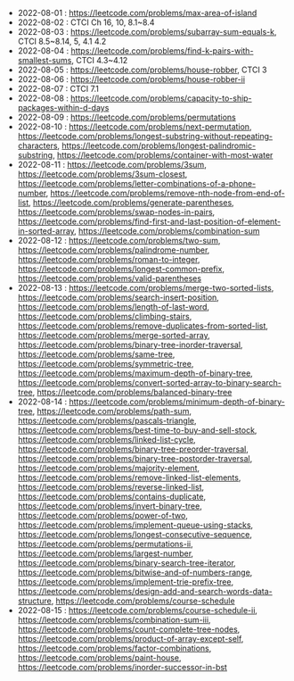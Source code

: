 
* 2022-08-01 : https://leetcode.com/problems/max-area-of-island
* 2022-08-02 : CTCI Ch 16, 10, 8.1~8.4
* 2022-08-03 : https://leetcode.com/problems/subarray-sum-equals-k, CTCI 8.5~8.14, 5, 4.1 4.2
* 2022-08-04 : https://leetcode.com/problems/find-k-pairs-with-smallest-sums, CTCI 4.3~4.12
* 2022-08-05 : https://leetcode.com/problems/house-robber, CTCI 3
* 2022-08-06 : https://leetcode.com/problems/house-robber-ii
* 2022-08-07 : CTCI 7.1
* 2022-08-08 : https://leetcode.com/problems/capacity-to-ship-packages-within-d-days
* 2022-08-09 : https://leetcode.com/problems/permutations
* 2022-08-10 : https://leetcode.com/problems/next-permutation, https://leetcode.com/problems/longest-substring-without-repeating-characters, https://leetcode.com/problems/longest-palindromic-substring, https://leetcode.com/problems/container-with-most-water
* 2022-08-11 : https://leetcode.com/problems/3sum, https://leetcode.com/problems/3sum-closest, https://leetcode.com/problems/letter-combinations-of-a-phone-number, https://leetcode.com/problems/remove-nth-node-from-end-of-list, https://leetcode.com/problems/generate-parentheses, https://leetcode.com/problems/swap-nodes-in-pairs, https://leetcode.com/problems/find-first-and-last-position-of-element-in-sorted-array, https://leetcode.com/problems/combination-sum
* 2022-08-12 : https://leetcode.com/problems/two-sum, https://leetcode.com/problems/palindrome-number, https://leetcode.com/problems/roman-to-integer, https://leetcode.com/problems/longest-common-prefix, https://leetcode.com/problems/valid-parentheses
* 2022-08-13 : https://leetcode.com/problems/merge-two-sorted-lists, https://leetcode.com/problems/search-insert-position, https://leetcode.com/problems/length-of-last-word, https://leetcode.com/problems/climbing-stairs, https://leetcode.com/problems/remove-duplicates-from-sorted-list, https://leetcode.com/problems/merge-sorted-array, https://leetcode.com/problems/binary-tree-inorder-traversal, https://leetcode.com/problems/same-tree, https://leetcode.com/problems/symmetric-tree, https://leetcode.com/problems/maximum-depth-of-binary-tree, https://leetcode.com/problems/convert-sorted-array-to-binary-search-tree, https://leetcode.com/problems/balanced-binary-tree
* 2022-08-14 : https://leetcode.com/problems/minimum-depth-of-binary-tree, https://leetcode.com/problems/path-sum, https://leetcode.com/problems/pascals-triangle, https://leetcode.com/problems/best-time-to-buy-and-sell-stock, https://leetcode.com/problems/linked-list-cycle, https://leetcode.com/problems/binary-tree-preorder-traversal, https://leetcode.com/problems/binary-tree-postorder-traversal, https://leetcode.com/problems/majority-element, https://leetcode.com/problems/remove-linked-list-elements, https://leetcode.com/problems/reverse-linked-list, https://leetcode.com/problems/contains-duplicate, https://leetcode.com/problems/invert-binary-tree, https://leetcode.com/problems/power-of-two, https://leetcode.com/problems/implement-queue-using-stacks, https://leetcode.com/problems/longest-consecutive-sequence, https://leetcode.com/problems/permutations-ii, https://leetcode.com/problems/largest-number, https://leetcode.com/problems/binary-search-tree-iterator, https://leetcode.com/problems/bitwise-and-of-numbers-range, https://leetcode.com/problems/implement-trie-prefix-tree, https://leetcode.com/problems/design-add-and-search-words-data-structure, https://leetcode.com/problems/course-schedule
* 2022-08-15 : https://leetcode.com/problems/course-schedule-ii, https://leetcode.com/problems/combination-sum-iii, https://leetcode.com/problems/count-complete-tree-nodes, https://leetcode.com/problems/product-of-array-except-self, https://leetcode.com/problems/factor-combinations, https://leetcode.com/problems/paint-house, https://leetcode.com/problems/inorder-successor-in-bst
